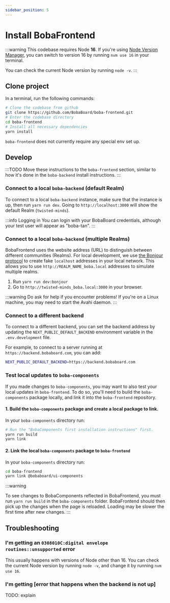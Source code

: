 ```yaml
---
sidebar_position: 5
---
```


# Install BobaFrontend

:::warning
This codebase requires Node **16**. If you're using [Node Version Manager](https://github.com/nvm-sh/nvm), you can switch to version 16 by running `nvm use 16` in your terminal.

You can check the current Node version by running `node -v`.
:::

## Clone project

In a terminal, run the following commands:

```bash showLineNumbers
# Clone the codebase from github
git clone https://github.com/BobaBoard/boba-frontend.git
# Enter the codebase directory
cd boba-frontend
# Install all necessary dependencies
yarn install
```

`boba-frontend` does not currently require any special env set up.

## Develop

:::TODO
Move these instructions to the `boba-frontend` section, similar to how it's done in the `boba-backend` install instructions.
:::

### Connect to a local `boba-backend` (default Realm)

To connect to a local `boba-backend` instance, make sure that the instance is up, then run `yarn run dev`. Going to
`http://localhost:3000` will show the default Realm (`twisted-minds`).

:::info Logging in
You can login with your BobaBoard credentials, although your test user will appear as "boba-tan".
:::

### Connect to a local `boba-backend` (multiple Realms)

BobaFrontend uses the website address (URL) to distinguish between different communities (Realms). For local
development, we use [the Bonjour protocol](https://softwarekeep.com/help-center/what-is-bonjour-service-on-windows-10) to create fake `localhost` addresses in your local network. This allows you to use `http://REALM_NAME_boba.local` addresses to simulate multiple realms.

1. Run `yarn run dev:bonjour`
2. Go to `http://twisted-minds_boba.local:3000` in your browser.

:::warning
Do ask for help if you encounter problems! If you're on a Linux machine, you may need to start the Avahi daemon.
:::

### Connect to a different backend

To connect to a different backend, you can set the backend address by updating the
`NEXT_PUBLIC_DEFAULT_BACKEND` environment variable in the `.env.development` file.

For example, to connect to a server running at `https://backend.bobaboard.com`, you can add:

```bash showLineNumbers
NEXT_PUBLIC_DEFAULT_BACKEND=https://backend.bobaboard.com
```

### Test local updates to `boba-components`

If you made changes to `boba-components`, you may want to also test your local updates in `boba-frontend`.
To do so, you'll need to build the `boba-components` package locally, and link it into the `boba-frontend` repository.

#### 1. Build the `boba-components` package and create a local package to link.

In your `boba-components` directory run:

```bash showLineNumbers
# Run the "BobaComponents first installation instructions" first.
yarn run build
yarn link
```

#### 2. Link the local `boba-components` package to `boba-frontend`

In your `boba-components` directory run:

```bash showLineNumbers
cd boba-frontend
yarn link @bobaboard/ui-components
```

:::warning

To see changes to BobaComponents reflected in BobaFrontend, you must run `yarn run build` in the `boba-components` folder. BobaFrontend should then pick up the changes when the page is reloaded. Loading may be slower the first time
after new changes.
:::

## Troubleshooting

### I'm getting an `0308010C:digital envelope routines::unsupported` error

This usually happens with versions of Node other than 16. You can check the current Node version by running `node -v`, and change it by running `nvm use 16`.

### I'm getting [error that happens when the backend is not up]

TODO: explain
